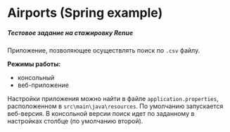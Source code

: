 # Airports (Spring example)
##### Тестовое задание на стажировку Renue

Приложение, позволяющее осуществлять поиск по `.csv` файлу.

**Режимы работы:**
- консольный
- веб-приложение

Настройки приложения можно найти в файле `application.properties`, расположенном в `src\main\java\resources`.
По умолчанию запускается веб-версия. В консольной версии поиск идет по заданному в настройках столбце (по умолчанию второй). 